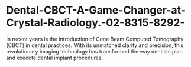 # Dental-CBCT-A-Game-Changer-at-Crystal-Radiology.-02-8315-8292-
In recent years is the introduction of Cone Beam Computed Tomography (CBCT) in dental practices. With its unmatched clarity and precision, this revolutionary imaging technology has transformed the way dentists plan and execute dental implant procedures.

